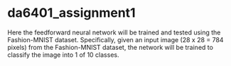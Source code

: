 # da6401_assignment1
Here the feedforward neural network will be trained and tested using the Fashion-MNIST dataset. Specifically, given an input image (28 x 28 = 784 pixels) from the Fashion-MNIST dataset, the network will be trained to classify the image into 1 of 10 classes.
